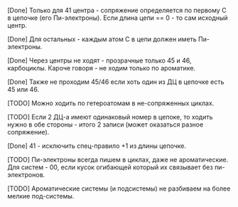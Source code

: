 [Done] Только для 41 центра - сопряжение определяется по первому C в цепочке (его Пи-электроны). Если длина цепи == 0 - то сам исходный центр.

[Done] Для остальных - каждым атом С в цепи должен иметь Пи-электроны.

[Done] Через центры не ходят - прозрачные только 45 и 46, карбоциклы. Кароче говоря - не ходим только по ароматике. 

[Done] Также не проходим 45/46 если хоть один из ДЦ в цепочке есть 45 или 46.

[TODO] Можно ходить по гетероатомам в не-сопряженных циклах.

[TODO] Если 2 ДЦ-а имеют одинаковый номер в цепоке, то ходить нужно в обе стороны - итого 2 записи (может оказаться разное сопряжение).

[Done] 41 - исключить спец-правило +1 из длины цепочке.

[TODO] Пи-электроны всегда пишем в циклах, даже не ароматические. Для систем - 00, если кусок огибающей который их связывает без пи-электронов.

[TODO] Ароматические системы (и подсистемы) не разбиваем на более мелкие под-системы.

